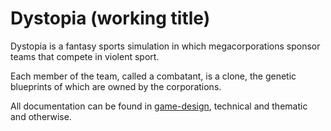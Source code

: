 # Dystopia (working title)

Dystopia is a fantasy sports simulation in which megacorporations sponsor teams that compete in violent sport.

Each member of the team, called a combatant, is a clone, the genetic blueprints of which are owned by the corporations.

All documentation can be found in [game-design](game-design/main.md), technical and thematic and otherwise.
